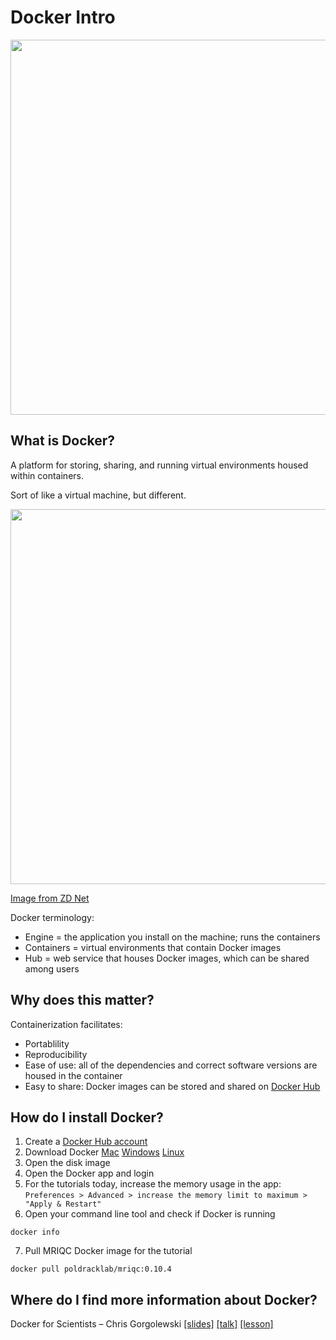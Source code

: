 # Docker Intro

<img src="https://hackernoon.com/top-10-docker-commands-you-cant-live-without-54fb6377f481" width="600">

## What is Docker?
A platform for storing, sharing, and running virtual environments housed within containers. 

Sort of like a virtual machine, but different. 

<img src="https://www.zdnet.com/article/what-is-docker-and-why-is-it-so-darn-popular/" width="600">

[Image from ZD Net](https://www.zdnet.com/article/what-is-docker-and-why-is-it-so-darn-popular/)

Docker terminology:  
* Engine = the application you install on the machine; runs the containers  
* Containers = virtual environments  that contain Docker images
* Hub = web service that houses Docker images, which can be shared among users

## Why does this matter?
Containerization facilitates:  
* Portablility  
* Reproducibility  
* Ease of use: all of the dependencies and correct software versions are housed in the container  
* Easy to share: Docker images can be stored and shared on [Docker Hub](https://hub.docker.com/)

## How do I install Docker?
1. Create a [Docker Hub account](https://hub.docker.com/)
2. Download Docker [Mac](https://docs.docker.com/docker-for-mac/install/)  [Windows](https://docs.docker.com/docker-for-windows/install/) [Linux](https://docs.docker.com/install/linux/docker-ce/ubuntu/)
3. Open the disk image
4. Open the Docker app and login
5. For the tutorials today, increase the memory usage in the app: `Preferences > Advanced > increase the memory limit to maximum > "Apply & Restart"`
6. Open your command line tool and check if Docker is running
```
docker info
```
7. Pull MRIQC Docker image for the tutorial
```
docker pull poldracklab/mriqc:0.10.4
```

## Where do I find more information about Docker?
Docker for Scientists – Chris Gorgolewski [[slides]](https://www.slideshare.net/chrisfilo1/docker-for-scientists)  [[talk]](https://www.youtube.com/watch?v=wAATYzn8O54&t=11s) [[lesson]](https://github.com/neurohackweek/docker-for-scientists)
